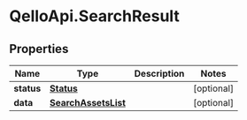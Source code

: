 # QelloApi.SearchResult

## Properties
Name | Type | Description | Notes
------------ | ------------- | ------------- | -------------
**status** | [**Status**](Status.md) |  | [optional] 
**data** | [**SearchAssetsList**](SearchAssetsList.md) |  | [optional] 


